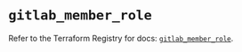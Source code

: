 # `gitlab_member_role`

Refer to the Terraform Registry for docs: [`gitlab_member_role`](https://registry.terraform.io/providers/gitlabhq/gitlab/18.0.0/docs/resources/member_role).
